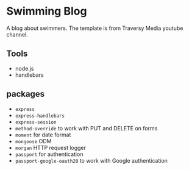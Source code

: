 # Swimming Blog
A blog about swimmers.  The template is from Traversy Media youtube channel.

## Tools
- node.js
- handlebars

## packages
- `express`
- `express-handlebars`
- `express-session`
- `method-override` to work with PUT and DELETE on forms
- `moment` for date format
- `mongoose` ODM 
- `morgan` HTTP request logger
- `passport` for authentication 
- `passport-google-oauth20` to work with Google authentication 